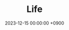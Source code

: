 ---
layout  : category
title   : Life
summary : 
date    : 2023-12-15 00:00:00 +0900
updated : 2023-12-15 00:00:00 +0900
tag     : level-1 internal
toc     : true
public  : true
comment : false
parent  : [[/index]]
latex   : false
---